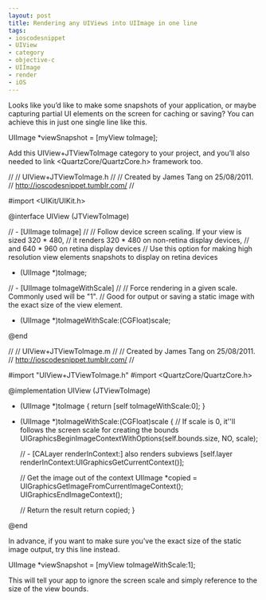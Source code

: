 ```yaml
---
layout: post
title: Rendering any UIViews into UIImage in one line
tags:
- ioscodesnippet
- UIView
- category
- objective-c
- UIImage
- render
- iOS
---
```

Looks like you’d like to make some snapshots of your application, or maybe capturing partial UI elements on the screen for caching or saving? You can achieve this in just one single line like this.

UIImage *viewSnapshot = [myView toImage];




Add this UIView+JTViewToImage category to your project, and you’ll also needed to link 
<QuartzCore/QuartzCore.h> framework too.

//
//  UIView+JTViewToImage.h
//
//  Created by James Tang on 25/08/2011.
//  http://ioscodesnippet.tumblr.com/
//

#import <UIKit/UIKit.h>

@interface UIView (JTViewToImage)

// - [UIImage toImage]
//
// Follow device screen scaling. If your view is sized 320 * 480, 
// it renders 320 * 480 on non-retina display devices, 
// and 640 * 960 on retina display devices
// Use this option for making high resolution view elements snapshots to display on retina devices
- (UIImage *)toImage;

// - [UIImage toImageWithScale]
//
// Force rendering in a given scale. Commonly used will be "1".
// Good for output or saving a static image with the exact size of the view element.
- (UIImage *)toImageWithScale:(CGFloat)scale;

@end



//
//  UIView+JTViewToImage.m
//
//  Created by James Tang on 25/08/2011.
//  http://ioscodesnippet.tumblr.com/
//

#import "UIView+JTViewToImage.h"
#import <QuartzCore/QuartzCore.h>

@implementation UIView (JTViewToImage)

- (UIImage *)toImage {
    return [self toImageWithScale:0];
}

- (UIImage *)toImageWithScale:(CGFloat)scale {
    // If scale is 0, it''ll follows the screen scale for creating the bounds
    UIGraphicsBeginImageContextWithOptions(self.bounds.size, NO, scale);
    
    // - [CALayer renderInContext:] also renders subviews 
    [self.layer renderInContext:UIGraphicsGetCurrentContext()];

    // Get the image out of the context
    UIImage *copied = UIGraphicsGetImageFromCurrentImageContext();
    UIGraphicsEndImageContext();

    // Return the result
    return copied;
}

@end





In advance, if you want to make sure you’ve the exact size of the static image output, try this line instead.

UIImage *viewSnapshot = [myView toImageWithScale:1];



This will tell your app to ignore the screen scale and simply reference to the size of the view bounds.
